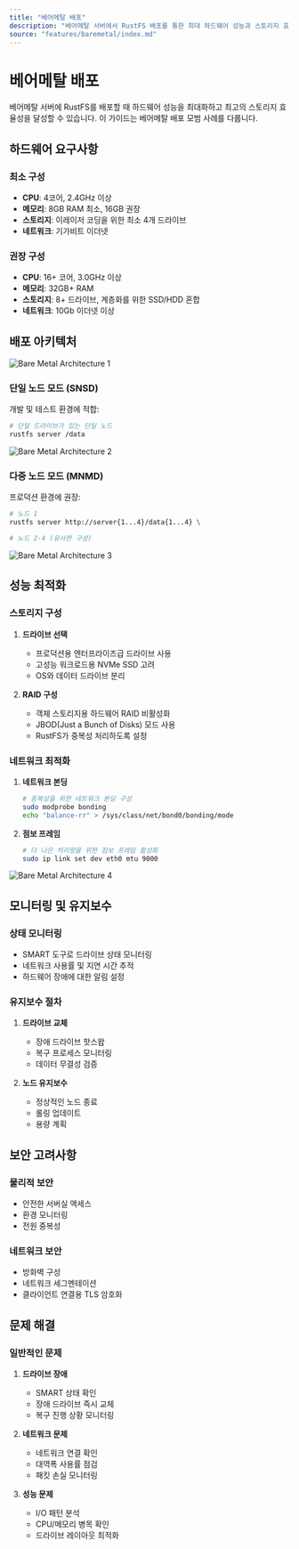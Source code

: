 ```yaml
---
title: "베어메탈 배포"
description: "베어메탈 서버에서 RustFS 배포를 통한 최대 하드웨어 성능과 스토리지 효율성 달성"
source: "features/baremetal/index.md"
---
```


# 베어메탈 배포

베어메탈 서버에 RustFS를 배포할 때 하드웨어 성능을 최대화하고 최고의 스토리지 효율성을 달성할 수 있습니다. 이 가이드는 베어메탈 배포 모범 사례를 다룹니다.

## 하드웨어 요구사항

### 최소 구성

- **CPU**: 4코어, 2.4GHz 이상
- **메모리**: 8GB RAM 최소, 16GB 권장
- **스토리지**: 이레이저 코딩을 위한 최소 4개 드라이브
- **네트워크**: 기가비트 이더넷

### 권장 구성

- **CPU**: 16+ 코어, 3.0GHz 이상
- **메모리**: 32GB+ RAM
- **스토리지**: 8+ 드라이브, 계층화를 위한 SSD/HDD 혼합
- **네트워크**: 10Gb 이더넷 이상

## 배포 아키텍처

![Bare Metal Architecture 1](./images/sec2-1.png)

### 단일 노드 모드 (SNSD)

개발 및 테스트 환경에 적합:

```bash
# 단일 드라이브가 있는 단일 노드
rustfs server /data
```

![Bare Metal Architecture 2](./images/sec2-2.png)

### 다중 노드 모드 (MNMD)

프로덕션 환경에 권장:

```bash
# 노드 1
rustfs server http://server{1...4}/data{1...4} \

# 노드 2-4 (유사한 구성)
```

![Bare Metal Architecture 3](./images/sec2-3.png)

## 성능 최적화

### 스토리지 구성

1. **드라이브 선택**
   - 프로덕션용 엔터프라이즈급 드라이브 사용
   - 고성능 워크로드용 NVMe SSD 고려
   - OS와 데이터 드라이브 분리

2. **RAID 구성**
   - 객체 스토리지용 하드웨어 RAID 비활성화
   - JBOD(Just a Bunch of Disks) 모드 사용
   - RustFS가 중복성 처리하도록 설정

### 네트워크 최적화

1. **네트워크 본딩**

   ```bash
   # 중복성을 위한 네트워크 본딩 구성
   sudo modprobe bonding
   echo "balance-rr" > /sys/class/net/bond0/bonding/mode
   ```

2. **점보 프레임**

   ```bash
   # 더 나은 처리량을 위한 점보 프레임 활성화
   sudo ip link set dev eth0 mtu 9000
   ```

![Bare Metal Architecture 4](./images/sec2-4.png)

## 모니터링 및 유지보수

### 상태 모니터링

- SMART 도구로 드라이브 상태 모니터링
- 네트워크 사용률 및 지연 시간 추적
- 하드웨어 장애에 대한 알림 설정

### 유지보수 절차

1. **드라이브 교체**
   - 장애 드라이브 핫스왑
   - 복구 프로세스 모니터링
   - 데이터 무결성 검증

2. **노드 유지보수**
   - 정상적인 노드 종료
   - 롤링 업데이트
   - 용량 계획

## 보안 고려사항

### 물리적 보안

- 안전한 서버실 액세스
- 환경 모니터링
- 전원 중복성

### 네트워크 보안

- 방화벽 구성
- 네트워크 세그멘테이션
- 클라이언트 연결용 TLS 암호화

## 문제 해결

### 일반적인 문제

1. **드라이브 장애**
   - SMART 상태 확인
   - 장애 드라이브 즉시 교체
   - 복구 진행 상황 모니터링

2. **네트워크 문제**
   - 네트워크 연결 확인
   - 대역폭 사용률 점검
   - 패킷 손실 모니터링

3. **성능 문제**
   - I/O 패턴 분석
   - CPU/메모리 병목 확인
   - 드라이브 레이아웃 최적화
